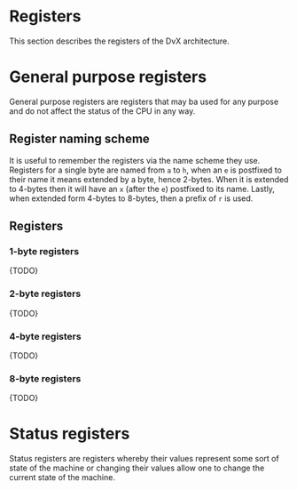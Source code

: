 Registers
=========

This section describes the registers of the DvX architecture.

# General purpose registers

General purpose registers are registers that may ba used for any purpose and do not affect the status of the CPU in any way.

## Register naming scheme

It is useful to remember the registers via the name scheme they use. Registers for a single byte are named from `a` to `h`, when an `e` is postfixed to their name it means extended by a byte, hence 2-bytes. When it is extended to 4-bytes then it will have an `x` (after the `e`) postfixed to its name. Lastly, when extended form 4-bytes to 8-bytes, then a prefix of `r` is used.

## Registers

### 1-byte registers

{TODO}

### 2-byte registers

{TODO}

### 4-byte registers

{TODO}

### 8-byte registers

{TODO}

# Status registers

Status registers are registers whereby their values represent some sort of state of the machine or changing their values allow one to change the current state of the machine.